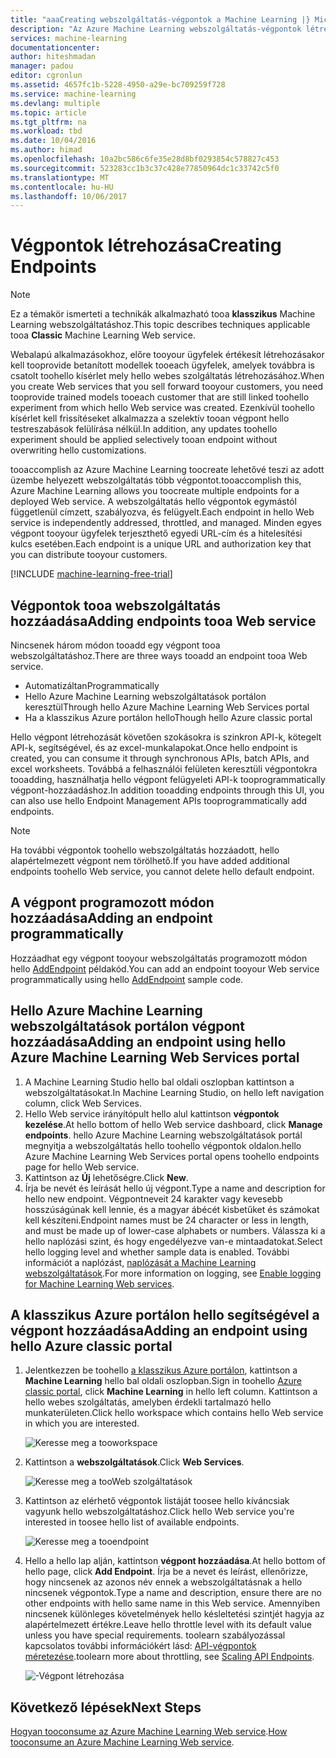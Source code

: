 ```yaml
---
title: "aaaCreating webszolgáltatás-végpontok a Machine Learning |} Microsoft Docs"
description: "Az Azure Machine Learning webszolgáltatás-végpontok létrehozása"
services: machine-learning
documentationcenter: 
author: hiteshmadan
manager: padou
editor: cgronlun
ms.assetid: 4657fc1b-5228-4950-a29e-bc709259f728
ms.service: machine-learning
ms.devlang: multiple
ms.topic: article
ms.tgt_pltfrm: na
ms.workload: tbd
ms.date: 10/04/2016
ms.author: himad
ms.openlocfilehash: 10a2bc586c6fe35e28d8bf0293854c578827c453
ms.sourcegitcommit: 523283cc1b3c37c428e77850964dc1c33742c5f0
ms.translationtype: MT
ms.contentlocale: hu-HU
ms.lasthandoff: 10/06/2017
---
```

# <a name="creating-endpoints"></a><span data-ttu-id="4d926-103">Végpontok létrehozása</span><span class="sxs-lookup"><span data-stu-id="4d926-103">Creating Endpoints</span></span>
> [!NOTE]
>  <span data-ttu-id="4d926-104">Ez a témakör ismerteti a technikák alkalmazható tooa **klasszikus** Machine Learning webszolgáltatáshoz.</span><span class="sxs-lookup"><span data-stu-id="4d926-104">This topic describes techniques applicable tooa **Classic** Machine Learning Web service.</span></span>
> 
> 

<span data-ttu-id="4d926-105">Webalapú alkalmazásokhoz, előre tooyour ügyfelek értékesít létrehozásakor kell tooprovide betanított modellek tooeach ügyfelek, amelyek továbbra is csatolt toohello kísérlet mely hello webes szolgáltatás létrehozásához.</span><span class="sxs-lookup"><span data-stu-id="4d926-105">When you create Web services that you sell forward tooyour customers, you need tooprovide trained models tooeach customer that are still linked toohello experiment from which hello Web service was created.</span></span> <span data-ttu-id="4d926-106">Ezenkívül toohello kísérlet kell frissítéseket alkalmazza a szelektív tooan végpont hello testreszabások felülírása nélkül.</span><span class="sxs-lookup"><span data-stu-id="4d926-106">In addition, any updates toohello experiment should be applied selectively tooan endpoint without overwriting hello customizations.</span></span>

<span data-ttu-id="4d926-107">tooaccomplish az Azure Machine Learning toocreate lehetővé teszi az adott üzembe helyezett webszolgáltatás több végpontot.</span><span class="sxs-lookup"><span data-stu-id="4d926-107">tooaccomplish this, Azure Machine Learning allows you toocreate multiple endpoints for a deployed Web service.</span></span> <span data-ttu-id="4d926-108">A webszolgáltatás hello végpontok egymástól függetlenül címzett, szabályozva, és felügyelt.</span><span class="sxs-lookup"><span data-stu-id="4d926-108">Each endpoint in hello Web service is independently addressed, throttled, and managed.</span></span> <span data-ttu-id="4d926-109">Minden egyes végpont tooyour ügyfelek terjeszthető egyedi URL-cím és a hitelesítési kulcs esetében.</span><span class="sxs-lookup"><span data-stu-id="4d926-109">Each endpoint is a unique URL and authorization key that you can distribute tooyour customers.</span></span>

[!INCLUDE [machine-learning-free-trial](../../includes/machine-learning-free-trial.md)]

## <a name="adding-endpoints-tooa-web-service"></a><span data-ttu-id="4d926-110">Végpontok tooa webszolgáltatás hozzáadása</span><span class="sxs-lookup"><span data-stu-id="4d926-110">Adding endpoints tooa Web service</span></span>
<span data-ttu-id="4d926-111">Nincsenek három módon tooadd egy végpont tooa webszolgáltatáshoz.</span><span class="sxs-lookup"><span data-stu-id="4d926-111">There are three ways tooadd an endpoint tooa Web service.</span></span>

* <span data-ttu-id="4d926-112">Automatizáltan</span><span class="sxs-lookup"><span data-stu-id="4d926-112">Programmatically</span></span>
* <span data-ttu-id="4d926-113">Hello Azure Machine Learning webszolgáltatások portálon keresztül</span><span class="sxs-lookup"><span data-stu-id="4d926-113">Through hello Azure Machine Learning Web Services portal</span></span>
* <span data-ttu-id="4d926-114">Ha a klasszikus Azure portálon hello</span><span class="sxs-lookup"><span data-stu-id="4d926-114">Though hello Azure classic portal</span></span>

<span data-ttu-id="4d926-115">Hello végpont létrehozását követően szokásokra is szinkron API-k, kötegelt API-k, segítségével, és az excel-munkalapokat.</span><span class="sxs-lookup"><span data-stu-id="4d926-115">Once hello endpoint is created, you can consume it through synchronous APIs, batch APIs, and excel worksheets.</span></span> <span data-ttu-id="4d926-116">Továbbá a felhasználói felületen keresztüli végpontokra tooadding, használhatja hello végpont felügyeleti API-k tooprogrammatically végpont-hozzáadáshoz.</span><span class="sxs-lookup"><span data-stu-id="4d926-116">In addition tooadding endpoints through this UI, you can also use hello Endpoint Management APIs tooprogrammatically add endpoints.</span></span>

> [!NOTE]
> <span data-ttu-id="4d926-117">Ha további végpontok toohello webszolgáltatás hozzáadott, hello alapértelmezett végpont nem törölhető.</span><span class="sxs-lookup"><span data-stu-id="4d926-117">If you have added additional endpoints toohello Web service, you cannot delete hello default endpoint.</span></span>
> 
> 

## <a name="adding-an-endpoint-programmatically"></a><span data-ttu-id="4d926-118">A végpont programozott módon hozzáadása</span><span class="sxs-lookup"><span data-stu-id="4d926-118">Adding an endpoint programmatically</span></span>
<span data-ttu-id="4d926-119">Hozzáadhat egy végpont tooyour webszolgáltatás programozott módon hello [AddEndpoint](https://github.com/raymondlaghaeian/AML_EndpointMgmt/blob/master/Program.cs) példakód.</span><span class="sxs-lookup"><span data-stu-id="4d926-119">You can add an endpoint tooyour Web service programmatically using hello [AddEndpoint](https://github.com/raymondlaghaeian/AML_EndpointMgmt/blob/master/Program.cs) sample code.</span></span>

## <a name="adding-an-endpoint-using-hello-azure-machine-learning-web-services-portal"></a><span data-ttu-id="4d926-120">Hello Azure Machine Learning webszolgáltatások portálon végpont hozzáadása</span><span class="sxs-lookup"><span data-stu-id="4d926-120">Adding an endpoint using hello Azure Machine Learning Web Services portal</span></span>
1. <span data-ttu-id="4d926-121">A Machine Learning Studio hello bal oldali oszlopban kattintson a webszolgáltatásokat.</span><span class="sxs-lookup"><span data-stu-id="4d926-121">In Machine Learning Studio, on hello left navigation column, click Web Services.</span></span>
2. <span data-ttu-id="4d926-122">Hello Web service irányítópult hello alul kattintson **végpontok kezelése**.</span><span class="sxs-lookup"><span data-stu-id="4d926-122">At hello bottom of hello Web service dashboard, click **Manage endpoints**.</span></span> <span data-ttu-id="4d926-123">hello Azure Machine Learning webszolgáltatások portál megnyitja a webszolgáltatás hello toohello végpontok oldalon.</span><span class="sxs-lookup"><span data-stu-id="4d926-123">hello Azure Machine Learning Web Services portal opens toohello endpoints page for hello Web service.</span></span>
3. <span data-ttu-id="4d926-124">Kattintson az **Új** lehetőségre.</span><span class="sxs-lookup"><span data-stu-id="4d926-124">Click **New**.</span></span>
4. <span data-ttu-id="4d926-125">Írja be nevét és leírását hello új végpont.</span><span class="sxs-lookup"><span data-stu-id="4d926-125">Type a name and description for hello new endpoint.</span></span> <span data-ttu-id="4d926-126">Végpontneveit 24 karakter vagy kevesebb hosszúságúnak kell lennie, és a magyar ábécét kisbetűket és számokat kell készíteni.</span><span class="sxs-lookup"><span data-stu-id="4d926-126">Endpoint names must be 24 character or less in length, and must be made up of lower-case alphabets or numbers.</span></span> <span data-ttu-id="4d926-127">Válassza ki a hello naplózási szint, és hogy engedélyezve van-e mintaadatokat.</span><span class="sxs-lookup"><span data-stu-id="4d926-127">Select hello logging level and whether sample data is enabled.</span></span> <span data-ttu-id="4d926-128">További információt a naplózást, [naplózását a Machine Learning webszolgáltatások](machine-learning-web-services-logging.md).</span><span class="sxs-lookup"><span data-stu-id="4d926-128">For more information on logging, see [Enable logging for Machine Learning Web services](machine-learning-web-services-logging.md).</span></span>

## <a name="adding-an-endpoint-using-hello-azure-classic-portal"></a><span data-ttu-id="4d926-129">A klasszikus Azure portálon hello segítségével a végpont hozzáadása</span><span class="sxs-lookup"><span data-stu-id="4d926-129">Adding an endpoint using hello Azure classic portal</span></span>
1. <span data-ttu-id="4d926-130">Jelentkezzen be toohello [a klasszikus Azure portálon](http://manage.windowsazure.com), kattintson a **Machine Learning** hello bal oldali oszlopban.</span><span class="sxs-lookup"><span data-stu-id="4d926-130">Sign in toohello [Azure classic portal](http://manage.windowsazure.com), click **Machine Learning** in hello left column.</span></span> <span data-ttu-id="4d926-131">Kattintson a hello webes szolgáltatás, amelyben érdekli tartalmazó hello munkaterületen.</span><span class="sxs-lookup"><span data-stu-id="4d926-131">Click hello workspace which contains hello Web service in which you are interested.</span></span>
   
    ![Keresse meg a tooworkspace](./media/machine-learning-create-endpoint/figure-1.png)
2. <span data-ttu-id="4d926-133">Kattintson a **webszolgáltatások**.</span><span class="sxs-lookup"><span data-stu-id="4d926-133">Click **Web Services**.</span></span>
   
    ![Keresse meg a tooWeb szolgáltatások](./media/machine-learning-create-endpoint/figure-2.png)
3. <span data-ttu-id="4d926-135">Kattintson az elérhető végpontok listáját toosee hello kíváncsiak vagyunk hello webszolgáltatáshoz.</span><span class="sxs-lookup"><span data-stu-id="4d926-135">Click hello Web service you're interested in toosee hello list of available endpoints.</span></span>
   
    ![Keresse meg a tooendpoint](./media/machine-learning-create-endpoint/figure-3.png)
4. <span data-ttu-id="4d926-137">Hello a hello lap alján, kattintson **végpont hozzáadása**.</span><span class="sxs-lookup"><span data-stu-id="4d926-137">At hello bottom of hello page, click **Add Endpoint**.</span></span> <span data-ttu-id="4d926-138">Írja be a nevet és leírást, ellenőrizze, hogy nincsenek az azonos név ennek a webszolgáltatásnak a hello nincsenek végpontok.</span><span class="sxs-lookup"><span data-stu-id="4d926-138">Type a name and description, ensure there are no other endpoints with hello same name in this Web service.</span></span> <span data-ttu-id="4d926-139">Amennyiben nincsenek különleges követelmények hello késleltetési szintjét hagyja az alapértelmezett értékre.</span><span class="sxs-lookup"><span data-stu-id="4d926-139">Leave hello throttle level with its default value unless you have special requirements.</span></span> <span data-ttu-id="4d926-140">toolearn szabályozással kapcsolatos további információkért lásd: [API-végpontok méretezése](machine-learning-scaling-webservice.md).</span><span class="sxs-lookup"><span data-stu-id="4d926-140">toolearn more about throttling, see [Scaling API Endpoints](machine-learning-scaling-webservice.md).</span></span>
   
    ![-Végpont létrehozása](./media/machine-learning-create-endpoint/figure-4.png)

## <a name="next-steps"></a><span data-ttu-id="4d926-142">Következő lépések</span><span class="sxs-lookup"><span data-stu-id="4d926-142">Next Steps</span></span>
<span data-ttu-id="4d926-143">[Hogyan tooconsume az Azure Machine Learning Web service](machine-learning-consume-web-services.md).</span><span class="sxs-lookup"><span data-stu-id="4d926-143">[How tooconsume an Azure Machine Learning Web service](machine-learning-consume-web-services.md).</span></span>

